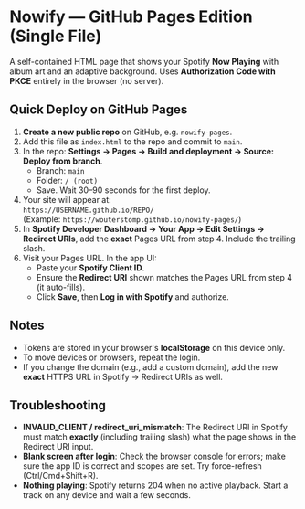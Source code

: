 
# Nowify — GitHub Pages Edition (Single File)

A self-contained HTML page that shows your Spotify **Now Playing** with album art and an adaptive background. Uses **Authorization Code with PKCE** entirely in the browser (no server).

## Quick Deploy on GitHub Pages

1. **Create a new public repo** on GitHub, e.g. `nowify-pages`.
2. Add this file as `index.html` to the repo and commit to `main`.
3. In the repo: **Settings → Pages → Build and deployment → Source: Deploy from branch**.  
   - Branch: `main`  
   - Folder: `/ (root)`  
   - Save. Wait 30–90 seconds for the first deploy.
4. Your site will appear at:  
   `https://USERNAME.github.io/REPO/`  
   (Example: `https://wouterstomp.github.io/nowify-pages/`)
5. In **Spotify Developer Dashboard → Your App → Edit Settings → Redirect URIs**, add the **exact** Pages URL from step 4. Include the trailing slash.
6. Visit your Pages URL. In the app UI:
   - Paste your **Spotify Client ID**.
   - Ensure the **Redirect URI** shown matches the Pages URL from step 4 (it auto-fills).
   - Click **Save**, then **Log in with Spotify** and authorize.

## Notes
- Tokens are stored in your browser's **localStorage** on this device only.
- To move devices or browsers, repeat the login.
- If you change the domain (e.g., add a custom domain), add the new **exact** HTTPS URL in Spotify → Redirect URIs as well.

## Troubleshooting
- **INVALID_CLIENT / redirect_uri_mismatch**: The Redirect URI in Spotify must match **exactly** (including trailing slash) what the page shows in the Redirect URI input.
- **Blank screen after login**: Check the browser console for errors; make sure the app ID is correct and scopes are set. Try force-refresh (Ctrl/Cmd+Shift+R).
- **Nothing playing**: Spotify returns 204 when no active playback. Start a track on any device and wait a few seconds.
